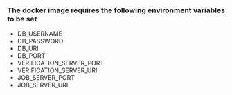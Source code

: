 ### The docker image requires the following environment variables to be set

- DB_USERNAME
- DB_PASSWORD
- DB_URI
- DB_PORT
- VERIFICATION_SERVER_PORT
- VERIFICATION_SERVER_URI
- JOB_SERVER_PORT
- JOB_SERVER_URI
